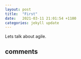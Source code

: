 ```yaml
---
layout: post
title:  "First"
date:   2021-03-11 21:01:54 +1100
categories: jekyll update
---
```

Lets talk about agile.
## comments